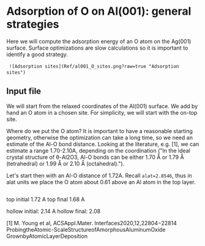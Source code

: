 # Adsorption of O on Al(001): general strategies

Here we will compute the adsorption energy of an O atom on the Ag(001) surface.
Surface optimizations are slow calculations so it is important to identify a good strategy.

     ![Adsorption sites](Ref/al001_O_sites.png?raw=true "Adsorption sites")

## Input file

We will start from the relaxed coordinates of the Al(001) surface.
We add by hand an O atom in a chosen site. For simplicity, we will start with the on-top site.

Where do we put the O atom? It is important to have a reasonable starting geometry, otherwise the optimization can take a long time, so we need an estimate of the Al-O bond distance. Looking at the literature, e.g.  [1], we can estimate a range 1.70-2.10A, depending on the coordination ("In the ideal crystal structure of θ-Al2O3, Al-O bonds can be either 1.70 Å or 1.79 Å (tetrahedral) or 1.99 Å or 2.10 Å (octahedral)."). 

Let's start then with an Al-O distance of 1.72A.
Recall `alat=2.8546`, thus in alat units we place the O atom about 0.61 above an Al atom in the top layer.

   ```
   ```

top initial 1.72 A
top final   1.68 A

hollow initial: 2.14 A
hollow final: 2.08


[1] M. Young et al, ACSAppl.Mater. Interfaces2020,12,22804−22814
ProbingtheAtomic-ScaleStructureofAmorphousAluminumOxide GrownbyAtomicLayerDeposition
